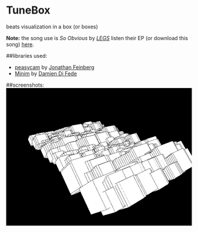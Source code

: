 # TuneBox
beats visualization in a box (or boxes) 

__Note:__ the song use is  _So Obvious_ by [_LEGS_](http://www.feellegs.com/) listen their EP (or download this song) [here](https://soundcloud.com/feellegs/sets/legs-ep-c-2013).

##libraries used:
* [peasycam](http://mrfeinberg.com/peasycam/) by [Jonathan Feinberg](http://mrfeinberg.com/)  
* [Minim](http://code.compartmental.net/tools/minim/) by [Damien Di Fede](http://code.compartmental.net/about/)  

##screenshots:
![screenshot-1](https://raw.githubusercontent.com/alejandrogarciasalas/TuneBox/master/screenshots/screenshot-1.png)
